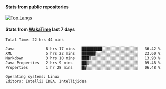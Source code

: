 #### Stats from public repositories

[![Top Langs](https://github-readme-stats.vercel.app/api/top-langs/?username=hyoghurt&layout=compact&exclude_repo=multiserver,docker_compose&langs_count=6)](https://github.com/anuraghazra/github-readme-stats)

#### Stats from [WakaTime](https://wakatime.com/@hyoghurt) last 7 days
<!--START_SECTION:waka-->

```txt
Total Time: 22 hrs 44 mins

Java              8 hrs 17 mins   █████████░░░░░░░░░░░░░░░░   36.42 %
XML               5 hrs 22 mins   ██████░░░░░░░░░░░░░░░░░░░   23.60 %
Markdown          3 hrs 10 mins   ███▒░░░░░░░░░░░░░░░░░░░░░   13.93 %
Java Properties   2 hrs 9 mins    ██▒░░░░░░░░░░░░░░░░░░░░░░   09.48 %
Properties        1 hr 28 mins    █▓░░░░░░░░░░░░░░░░░░░░░░░   06.48 %

Operating systems: Linux
Editors: IntelliJ IDEA, Intellijidea
```

<!--END_SECTION:waka-->
